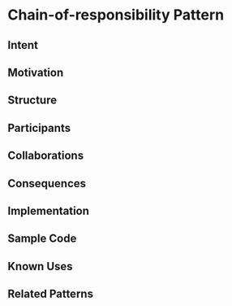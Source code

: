 # Chain-of-responsibility Pattern

## Intent

## Motivation

## Structure

## Participants

## Collaborations

## Consequences

## Implementation

## Sample Code

## Known Uses

## Related Patterns
